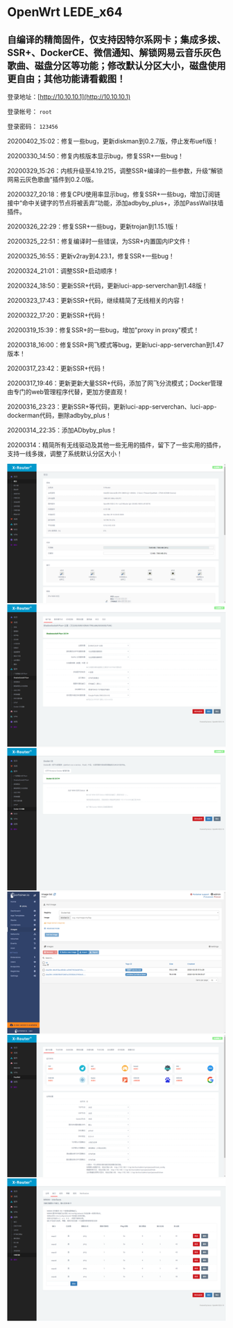 OpenWrt LEDE_x64
====

自编译的精简固件，仅支持因特尔系网卡；集成多拨、SSR+、DockerCE、微信通知、解锁网易云音乐灰色歌曲、磁盘分区等功能；修改默认分区大小，磁盘使用更自由；其他功能请看截图！
----

登录地址：[http://10.10.10.1](http://10.10.10.1)

登录帐号： `root`

登录密码： `123456`


20200402_15:02：修复一些bug，更新diskman到0.2.7版，停止发布uefi版！

20200330_14:50：修复内核版本显示bug，修复SSR+一些bug！

20200329_15:26：内核升级至4.19.215，调整SSR+编译的一些参数，升级“解锁网易云灰色歌曲”插件到0.2.0版。

20200327_20:18：修复CPU使用率显示bug，修复SSR+一些bug，增加订阅链接中“命中关键字的节点将被丢弃”功能，添加adbyby_plus+，添加PassWall扶墙插件。

20200326_22:29：修复SSR+一些bug，更新trojan到1.15.1版！

20200325_22:51：修复编译时一些错误，为SSR+内置国内IP文件！

20200325_16:55：更新v2ray到4.23.1，修复SSR+一些bug！

20200324_21:01：调整SSR+启动顺序！

20200324_18:50：更新SSR+代码，更新luci-app-serverchan到1.48版！

20200323_17:43：更新SSR+代码，继续精简了无线相关的内容！

20200322_17:20：更新SSR+代码！

20200319_15:39：修复SSR+的一些bug，增加"proxy in proxy"模式！

20200318_16:00：修复SSR+网飞模式等bug，更新luci-app-serverchan到1.47版本！

20200317_23:42：更新SSR+代码！

20200317_19:46：更新更新大量SSR+代码，添加了网飞分流模式；Docker管理由专门的web管理程序代替，更加方便直观！

20200316_23:23：更新SSR+等代码，更新luci-app-serverchan、luci-app-dockerman代码，删除adbyby_plus！

20200314_22:35：添加ADbyby_plus！

20200314：精简所有无线驱动及其他一些无用的插件，留下了一些实用的插件，支持一线多拨，调整了系统默认分区大小！

![](截图/1.png)
![](截图/2.png)
![](截图/3.png)
![](截图/4.png)
![](截图/5.png)
![](截图/6.png)

